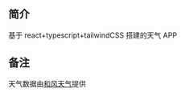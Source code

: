 <!--
 * @Description  :
 * @Author       : ch1lam
 * @Date         : 2022-01-12 19:24:09
 * @LastEditTime : 2022-01-17 23:33:28
 * @LastEditors  : chilam
 * @FilePath     : \weather\README.md
-->

## 简介

基于 react+typescript+tailwindCSS 搭建的天气 APP

## 备注

天气数据由[和风天气](https://dev.qweather.com/)提供

